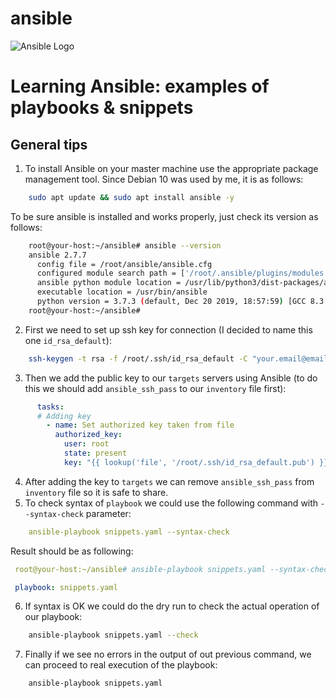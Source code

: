 # ansible
![Ansible Logo](https://upload.wikimedia.org/wikipedia/commons/2/24/Ansible_logo.svg)

Learning Ansible: examples of playbooks & snippets
==================
General tips
------------------
1. To install Ansible on your master machine use the appropriate package management tool. Since Debian 10 was used by me, it is as follows:
~~~bash
    sudo apt update && sudo apt install ansible -y
~~~
To be sure ansible is installed and works properly, just check its version as follows:
~~~bash
    root@your-host:~/ansible# ansible --version
    ansible 2.7.7
      config file = /root/ansible/ansible.cfg
      configured module search path = ['/root/.ansible/plugins/modules', '/usr/share/ansible/plugins/modules']
      ansible python module location = /usr/lib/python3/dist-packages/ansible
      executable location = /usr/bin/ansible
      python version = 3.7.3 (default, Dec 20 2019, 18:57:59) [GCC 8.3.0]
    root@your-host:~/ansible#
~~~
2. First we need to set up ssh key for connection (I decided to name this one `id_rsa_default`): 
 ~~~bash
     ssh-keygen -t rsa -f /root/.ssh/id_rsa_default -C "your.email@email.com"
~~~ 
3. Then we add the public key to our `targets` servers using Ansible (to do this we should add `ansible_ssh_pass` to our `inventory` file first):
~~~yaml
      tasks:
      # Adding key
        - name: Set authorized key taken from file
          authorized_key:
            user: root
            state: present
            key: "{{ lookup('file', '/root/.ssh/id_rsa_default.pub') }}"`
  ~~~
4. After adding the key to `targets` we can remove `ansible_ssh_pass` from `inventory` file so it is safe to share.
5. To check syntax of `playbook` we could use the following command with `--syntax-check` parameter:
  ~~~yaml
      ansible-playbook snippets.yaml --syntax-check
  ~~~
Result should be as following:
  ~~~yaml
   root@your-host:~/ansible# ansible-playbook snippets.yaml --syntax-check

   playbook: snippets.yaml
  ~~~
6. If syntax is OK we could do the dry run to check the actual operation of our playbook:
~~~bash
    ansible-playbook snippets.yaml --check
~~~
7. Finally if we see no errors in the output of out previous command, we can proceed to real execution of the playbook:
~~~bash
    ansible-playbook snippets.yaml 
~~~
